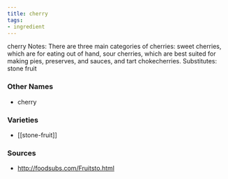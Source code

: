 ```yaml
---
title: cherry
tags:
- ingredient
---
```

cherry Notes: There are three main categories of cherries: sweet cherries, which are for eating out of hand, sour cherries, which are best suited for making pies, preserves, and sauces, and tart chokecherries. Substitutes: stone fruit

### Other Names

* cherry

### Varieties

* [[stone-fruit]]

### Sources
* http://foodsubs.com/Fruitsto.html
